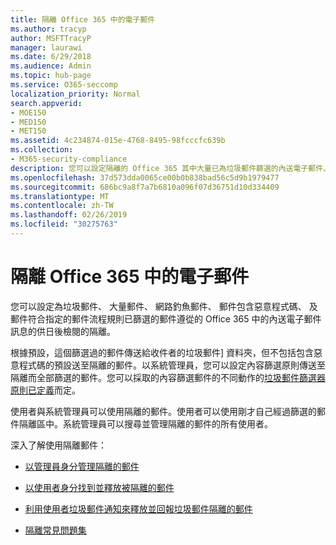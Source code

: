 ```yaml
---
title: 隔離 Office 365 中的電子郵件
ms.author: tracyp
author: MSFTTracyP
manager: laurawi
ms.date: 6/29/2018
ms.audience: Admin
ms.topic: hub-page
ms.service: O365-seccomp
localization_priority: Normal
search.appverid:
- MOE150
- MED150
- MET150
ms.assetid: 4c234874-015e-4768-8495-98fcccfc639b
ms.collection:
- M365-security-compliance
description: 您可以設定隔離的 Office 365 其中大量已為垃圾郵件篩選的內送電子郵件、 網路釣魚郵件中的內送電子郵件和惡意程式碼可以保留供日後檢閱。
ms.openlocfilehash: 37d573dda0065ce00b0b838bad56c5d9b1979477
ms.sourcegitcommit: 686bc9a8f7a7b6810a096f07d36751d10d334409
ms.translationtype: MT
ms.contentlocale: zh-TW
ms.lasthandoff: 02/26/2019
ms.locfileid: "30275763"
---
```

# <a name="quarantine-email-messages-in-office-365"></a>隔離 Office 365 中的電子郵件

您可以設定為垃圾郵件、 大量郵件、 網路釣魚郵件、 郵件包含惡意程式碼、 及郵件符合指定的郵件流程規則已篩選的郵件遵從的 Office 365 中的內送電子郵件訊息的供日後檢閱的隔離。
  
根據預設，這個篩選過的郵件傳送給收件者的垃圾郵件] 資料夾，但不包括包含惡意程式碼的預設送至隔離的郵件。以系統管理員，您可以設定內容篩選原則傳送至隔離而全部篩選的郵件。您可以採取的內容篩選郵件的不同動作的[垃圾郵件篩選器原則已定義](https://go.microsoft.com/fwlink/?LinkId=799736)而定。
  
使用者與系統管理員可以使用隔離的郵件。使用者可以使用剛才自己經過篩選的郵件隔離區中。系統管理員可以搜尋並管理隔離的郵件的所有使用者。
  
深入了解使用隔離郵件：
  
- [以管理員身分管理隔離的郵件](manage-quarantined-messages-and-files.md)
    
- [以使用者身分找到並釋放被隔離的郵件](find-and-release-quarantined-messages-as-a-user.md)
    
- [利用使用者垃圾郵件通知來釋放並回報垃圾郵件隔離的郵件](use-spam-notifications-to-release-and-report-quarantined-messages.md)
    
- [隔離常見問題集](quarantine-faq.md)
    

